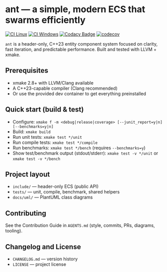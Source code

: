# ant — a simple, modern ECS that swarms efficiently

[![CI Linux](https://github.com/3uclid3/ant/actions/workflows/ci-linux.yml/badge.svg)](https://github.com/3uclid3/ant/actions/workflows/ci-linux.yml)
[![CI Windows](https://github.com/3uclid3/ant/actions/workflows/ci-windows.yml/badge.svg)](https://github.com/3uclid3/ant/actions/workflows/ci-windows.yml)
[![Codacy Badge](https://app.codacy.com/project/badge/Grade/cdfbbcc5d562402297abaa11292d1cc5)](https://app.codacy.com/gh/3uclid3/ant/dashboard)
[![codecov](https://codecov.io/gh/3uclid3/ant/graph/badge.svg?token=sYuRqfodz0)](https://codecov.io/gh/3uclid3/ant)

`ant` is a header-only, C++23 entity component system focused on clarity, fast iteration, and predictable performance. Built and tested with LLVM + xmake.

## Prerequisites

- xmake 2.8+ with LLVM/Clang available
- A C++23-capable compiler (Clang recommended)
- Or use the provided dev container to get everything preinstalled

## Quick start (build & test)

- Configure: `xmake f -m <debug|release|coverage> [--junit_report=y|n] [--benchmarks=y|n]`
- Build: `xmake build`
- Run unit tests: `xmake test */unit`
- Run compile tests: `xmake test */compile`
- Run benchmarks: `xmake test */bench` (requires `--benchmarks=y`)
- Show test/benchmark output (stdout/stderr): `xmake test -v */unit` or `xmake test -v */bench`

## Project layout

- `include/` — header-only ECS (public API)
- `tests/` — unit, compile, benchmark, shared helpers
- `docs/uml/` — PlantUML class diagrams

## Contributing

See the Contribution Guide in `AGENTS.md` (style, commits, PRs, diagrams, tooling).

## Changelog and License

- `CHANGELOG.md` — version history
- `LICENSE` — project license
